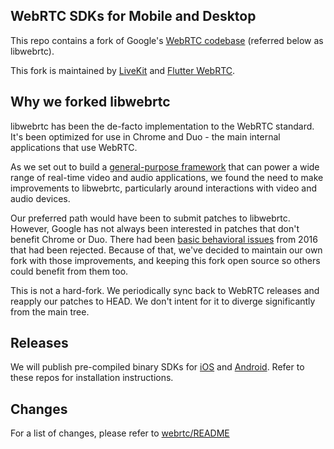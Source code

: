 ## WebRTC SDKs for Mobile and Desktop

This repo contains a fork of Google's [WebRTC codebase](https://chromium.googlesource.com/external/webrtc/) (referred below as libwebrtc).

This fork is maintained by [LiveKit](https://github.com/livekit) and [Flutter WebRTC](https://github.com/flutter-webrtc/flutter-webrtc).

## Why we forked libwebrtc

libwebrtc has been the de-facto implementation to the WebRTC standard. It's been optimized for use in Chrome and Duo - the main internal applications that use WebRTC.

As we set out to build a [general-purpose framework](https://livekit.io) that can power a wide range of real-time video and audio applications, we found the need to make improvements to libwebrtc, particularly around interactions with video and audio devices.

Our preferred path would have been to submit patches to libwebrtc. However, Google has not always been interested in patches that don't benefit Chrome or Duo. There had been [basic behavioral issues](https://bugs.chromium.org/p/webrtc/issues/detail?id=5873) from 2016 that had been rejected. Because of that, we've decided to maintain our own fork with those improvements, and keeping this fork open source so others could benefit from them too.

This is not a hard-fork. We periodically sync back to WebRTC releases and reapply our patches to HEAD. We don't intent for it to diverge significantly from the main tree.

## Releases

We will publish pre-compiled binary SDKs for [iOS](https://github.com/webrtc-sdk/Specs) and [Android](https://github.com/webrtc-sdk/android). Refer to these repos for installation instructions.

## Changes

For a list of changes, please refer to [webrtc/README](https://github.com/webrtc-sdk/webrtc/blob/m104_release/README.md)
